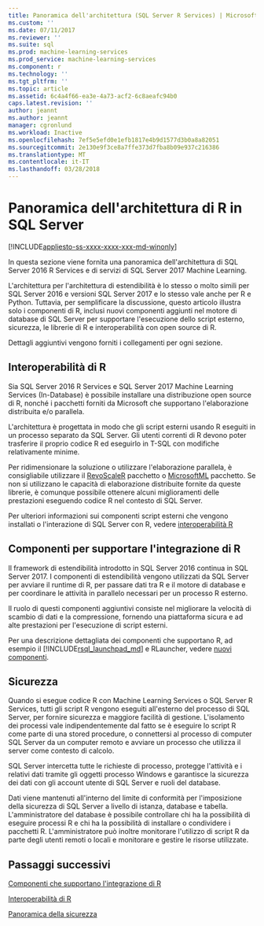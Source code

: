```yaml
---
title: Panoramica dell'architettura (SQL Server R Services) | Microsoft Docs
ms.custom: ''
ms.date: 07/11/2017
ms.reviewer: ''
ms.suite: sql
ms.prod: machine-learning-services
ms.prod_service: machine-learning-services
ms.component: r
ms.technology: ''
ms.tgt_pltfrm: ''
ms.topic: article
ms.assetid: 6c4a4f66-ea3e-4a73-acf2-6c8aeafc94b0
caps.latest.revision: ''
author: jeannt
ms.author: jeannt
manager: cgronlund
ms.workload: Inactive
ms.openlocfilehash: 7ef5e5efd0e1efb1817e4b9d1577d3b0a8a82051
ms.sourcegitcommit: 2e130e9f3ce8a7ffe373d7fba8b09e937c216386
ms.translationtype: MT
ms.contentlocale: it-IT
ms.lasthandoff: 03/28/2018
---
```

# <a name="architecture-overview-for-r-in-sql-server"></a>Panoramica dell'architettura di R in SQL Server
[!INCLUDE[appliesto-ss-xxxx-xxxx-xxx-md-winonly](../../includes/appliesto-ss-xxxx-xxxx-xxx-md-winonly.md)]

In questa sezione viene fornita una panoramica dell'architettura di SQL Server 2016 R Services e di servizi di SQL Server 2017 Machine Learning.

L'architettura per l'architettura di estendibilità è lo stesso o molto simili per SQL Server 2016 e versioni SQL Server 2017 e lo stesso vale anche per R e Python. Tuttavia, per semplificare la discussione, questo articolo illustra solo i componenti di R, inclusi nuovi componenti aggiunti nel motore di database di SQL Server per supportare l'esecuzione dello script esterno, sicurezza, le librerie di R e interoperabilità con open source di R.

Dettagli aggiuntivi vengono forniti i collegamenti per ogni sezione.

## <a name="r-interoperability"></a>Interoperabilità di R

Sia SQL Server 2016 R Services e SQL Server 2017 Machine Learning Services (In-Database) è possibile installare una distribuzione open source di R, nonché i pacchetti forniti da Microsoft che supportano l'elaborazione distribuita e/o parallela.

L'architettura è progettata in modo che gli script esterni usando R eseguiti in un processo separato da SQL Server. Gli utenti correnti di R devono poter trasferire il proprio codice R ed eseguirlo in T-SQL con modifiche relativamente minime.

Per ridimensionare la soluzione o utilizzare l'elaborazione parallela, è consigliabile utilizzare il [RevoScaleR](https://docs.microsoft.com/r-server/r-reference/revoscaler/revoscaler) pacchetto o [MicrosoftML](https://docs.microsoft.com/r-server/r-reference/microsoftml/microsoftml-package) pacchetto. Se non si utilizzano le capacità di elaborazione distribuite fornite da queste librerie, è comunque possibile ottenere alcuni miglioramenti delle prestazioni eseguendo codice R nel contesto di SQL Server.

Per ulteriori informazioni sui componenti script esterni che vengono installati o l'interazione di SQL Server con R, vedere [interoperabilità R](../../advanced-analytics/r/r-interoperability-in-sql-server.md)

## <a name="components-to-support-r-integration"></a>Componenti per supportare l'integrazione di R

Il framework di estendibilità introdotto in SQL Server 2016 continua in SQL Server 2017. I componenti di estendibilità vengono utilizzati da SQL Server per avviare il runtime di R, per passare dati tra R e il motore di database e per coordinare le attività in parallelo necessari per un processo R esterno.

Il ruolo di questi componenti aggiuntivi consiste nel migliorare la velocità di scambio di dati e la compressione, fornendo una piattaforma sicura e ad alte prestazioni per l'esecuzione di script esterni.

Per una descrizione dettagliata dei componenti che supportano R, ad esempio il [!INCLUDE[rsql_launchpad_md](../../includes/rsql-launchpad-md.md)] e RLauncher, vedere [nuovi componenti](../../advanced-analytics/r/new-components-in-sql-server-to-support-r.md).

## <a name="security"></a>Sicurezza

Quando si esegue codice R con Machine Learning Services o SQL Server R Services, tutti gli script R vengono eseguiti all'esterno del processo di SQL Server, per fornire sicurezza e maggiore facilità di gestione. L'isolamento dei processi vale indipendentemente dal fatto se è eseguire lo script R come parte di una stored procedure, o connettersi al processo di computer SQL Server da un computer remoto e avviare un processo che utilizza il server come contesto di calcolo.

SQL Server intercetta tutte le richieste di processo, protegge l'attività e i relativi dati tramite gli oggetti processo Windows e garantisce la sicurezza dei dati con gli account utente di SQL Server e ruoli del database.

Dati viene mantenuti all'interno del limite di conformità per l'imposizione della sicurezza di SQL Server a livello di istanza, database e tabella. L'amministratore del database è possibile controllare chi ha la possibilità di eseguire processi R e chi ha la possibilità di installare o condividere i pacchetti R. L'amministratore può inoltre monitorare l'utilizzo di script R da parte degli utenti remoti o locali e monitorare e gestire le risorse utilizzate.

## <a name="next-steps"></a>Passaggi successivi

[Componenti che supportano l'integrazione di R](new-components-in-sql-server-to-support-r.md)

[Interoperabilità di R](r-interoperability-in-sql-server.md)

[Panoramica della sicurezza](security-overview-sql-server-r.md)
